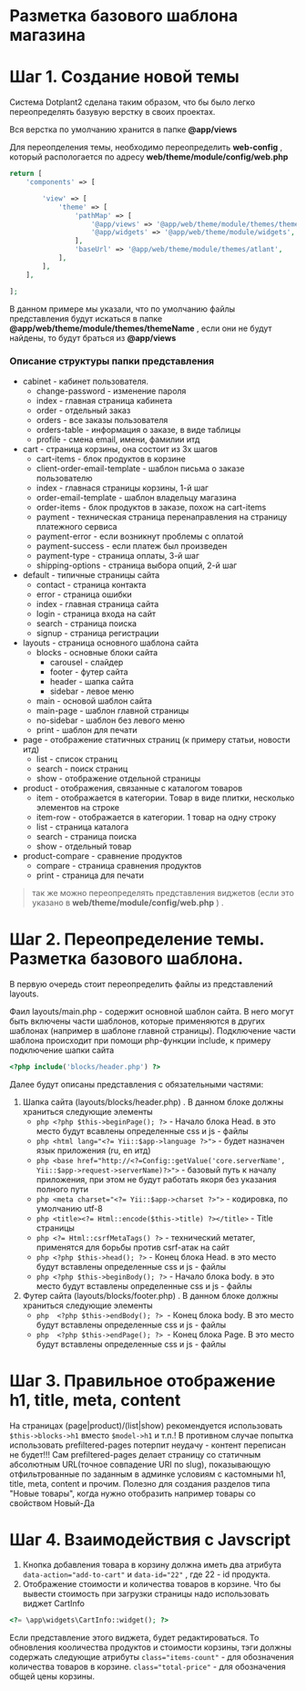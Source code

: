 Разметка базового шаблона магазина
===========================

# Шаг 1. Создание новой темы
Система Dotplant2 сделана таким образом, что бы было легко переопределять базувую верстку в своих проектах. 

Вся верстка по умолчанию хранится в папке  **@app/views**

Для переопделения темы, необходимо переопределить **web-config** , который распологается по адресу **web/theme/module/config/web.php**

```php
return [
    'components' => [

        'view' => [
            'theme' => [
                'pathMap' => [
                    '@app/views' => '@app/web/theme/module/themes/themeName',
                    '@app/widgets' => '@app/web/theme/module/widgets',
                ],
                'baseUrl' => '@app/web/theme/module/themes/atlant',
            ],
        ],
    ],

];
```
В данном примере мы указали, что по умолчанию файлы представления будут искаться в папке **@app/web/theme/module/themes/themeName** , если они не будут найдены, то будут браться из **@app/views**

### Описание структуры папки представления
* cabinet - кабинет пользователя. 
    * change-password - изменение пароля
    * index - главная страница кабинета
    * order - отдельный заказ
    * orders - все заказы пользователя
    * orders-table - информация о заказе, в виде таблицы 
    * profile - смена email, имени, фамилии итд
* cart - страница корзины, она состоит из 3х шагов 
    * cart-items - блок продуктов в корзине
    * client-order-email-template - шаблон письма о заказе пользователю
    * index - главнася страницы корзины, 1-й шаг
    * order-email-template - шаблон владельцу магазина
    * order-items - блок продуктов в заказе, похож на cart-items
    * payment - техническая страница перенаправления на страницу платежного сервиса
    * payment-error - если возникнут проблемы с оплатой
    * payment-success - если платеж был произведен
    * payment-type -  страница оплаты, 3-й шаг
    * shipping-options - страница выбора опций, 2-й шаг
* default - типичные страницы сайта 
    * contact -  страница контакта
    * error - страница ошибки
    * index - главная страница сайта
    * login - страница входа на сайт
    * search - страница поиска
    * signup - страница регистрации
* layouts - страница основного шаблона сайта
    * blocks - основные блоки сайта
        * carousel - слайдер 
        * footer - футер сайта
        * header - шапка сайта
        * sidebar - левое меню
    * main - основой шаблон сайта
    * main-page - шаблон главной страницы
    * no-sidebar - шаблон без левого меню
    * print - шаблон для печати
* page - отображение статичных страниц (к примеру статьи, новости итд)
    * list - список страниц
    * search - поиск страниц
    * show - отображение отдельной страницы
* product - отображения, связанные с каталогом товаров
    * item - отображается в категории. Товар  в виде плитки, несколько элементов на строке
    * item-row -  отображается в категории. 1 товар на одну строку
    * list - страница каталога
    * search - страница поиска
    * show - отдельный товар
* product-compare - сравнение продуктов
    * compare - страница сравнения продуктов
    * print - страница для печати


> так же можно переопределять представления виджетов (если это указано в **web/theme/module/config/web.php** ) . 



# Шаг 2. Переопределение темы. Разметка базового шаблона.

В первую очередь стоит переопределить файлы из представлений layouts.

Фаил layouts/main.php - содержит основной шаблон сайта. В него могут быть включены части шаблонов, которые применяются в других шаблонах (например в шаблоне главной страницы). 
Подключение части шаблона происходит при помощи php-функции include, к примеру подключение шапки сайта
```php
<?php include('blocks/header.php') ?>
```

Далее будут описаны представления с обязательными частями:
1. Шапка сайта (layouts/blocks/header.php) . В данном блоке должны храниться следующие элементы
    * ```php <?php $this->beginPage(); ?>``` - Начало блока Head. в это место будут всавлены определенные css и js - файлы
    * ```php <html lang="<?= Yii::$app->language ?>">``` - будет назначен язык приложения (ru, en итд)
    * ```php <base href="http://<?=Config::getValue('core.serverName', Yii::$app->request->serverName)?>">``` - базовый путь к началу приложения, при этом не будут работать якоря без указания полного пути
    * ```php <meta charset="<?= Yii::$app->charset ?>">``` - кодировка, по умолчанию utf-8
    * ```php <title><?= Html::encode($this->title) ?></title>``` - Title страницы
    * ```php <?= Html::csrfMetaTags() ?>``` - технический метатег, применятся для борьбы против csrf-атак на сайт
    * ```php <?php $this->head(); ?>``` - Конец блока Head. в это место будут вставлены определенные css и js - файлы
    * ```php <?php $this->beginBody(); ?>``` - Начало блока body. в это место будут вставлены определенные css и js - файлы
2. Футер сайта (layouts/blocks/footer.php) . В данном блоке должны храниться следующие элементы
    * ```php  <?php $this->endBody(); ?> ```- Конец блока body. В это место будут вставлены определенные css и js - файлы
    * ```php  <?php $this->endPage(); ?> ```- Конец блока Page. В это место будут вставлены определенные css и js - файлы

# Шаг 3. Правильное отображение h1, title, meta, content

На страницах (page|product)/(list|show)  рекомендуется использовать `$this->blocks->h1` вместо `$model->h1` и т.п.! В противном случае попытка использовать prefiltered-pages потерпит неудачу - контент переписан не будет!!!
Сам prefiltered-pages делает страницу со статичным абсолютным URL(точное совпадение URI по slug), показывающую отфильтрованные по заданным в админке условиям с кастомными h1, title, meta, content и прочим. Полезно для создания разделов типа "Новые товары", когда нужно отобразить например товары со свойством Новый-Да

# Шаг 4. Взаимодействия с Javscript
1. Кнопка добавления товара в корзину должна иметь два атрибута `data-action="add-to-cart"` и `data-id="22"` , где 22 - id продукта.
2. Отображение стоимости и количества товаров в корзине. Что бы вывести стоимость при загрузки страницы надо использовать виджет CartInfo 
```php
<?= \app\widgets\CartInfo::widget(); ?>
```
Если представление этого виджета, будет редактироваться. То обновления кооличества продуктов и стоимости корзины, тэги должны содержать следующие атрибуты `class="items-count"` - для обозначения количества товаров в корзине. `class="total-price"` - для обозначения общей цены корзины.